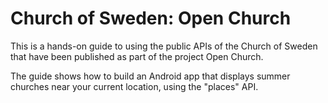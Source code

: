# Church of Sweden: Open Church

This is a hands-on guide to using the public APIs of the Church of Sweden that have been published as part of the project Open Church.

The guide shows how to build an Android app that displays summer churches near your current location, using the "places" API.